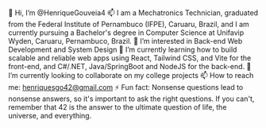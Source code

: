 👋 Hi, I’m @HenriqueGouveia4
📫 I am a Mechatronics Technician, graduated from the Federal Institute of Pernambuco (IFPE), Caruaru, Brazil, and I am currently pursuing a Bachelor's degree in Computer Science at Unifavip Wyden, Caruaru, Pernambuco, Brazil.
👀 I’m interested in Back-end Web Development and System Design
🌱 I’m currently learning how to build scalable and reliable web apps using React, Tailwind CSS, and Vite for the front-end, and C#/.NET, Java/SpringBoot and NodeJS for the back-end.
💞️ I’m currently looking to collaborate on my college projects
📫 How to reach me: henriquesgo42@gmail.com
⚡ Fun fact: Nonsense questions lead to nonsense answers, so it's important to ask the right questions. If you can't, remember that 42 is the answer to the ultimate question of life, the universe, and everything.
